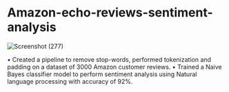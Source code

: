 # Amazon-echo-reviews-sentiment-analysis


![Screenshot (277)](https://user-images.githubusercontent.com/41446001/185608416-d5c44d98-94bb-4349-bc05-bcdf63978c35.png)

•	Created a pipeline to remove stop-words, performed tokenization and padding on a dataset of 3000 Amazon customer reviews.
•	Trained a Naive Bayes classifier model to perform sentiment analysis using Natural language processing with accuracy of 92%.
